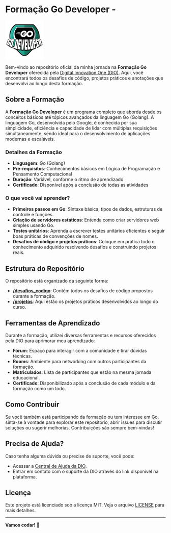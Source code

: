 # Formação Go Developer - 
![Descrição da Imagem](.github/assets/image.png)

Bem-vindo ao repositório oficial da minha jornada na **Formação Go Developer** oferecida pela [Digital Innovation One (DIO)](https://www.dio.me/sign-up?ref=AF8WB16042I7). Aqui, você encontrará todos os desafios de código, projetos práticos e anotações que desenvolvi ao longo desta formação.

## Sobre a Formação

A **Formação Go Developer** é um programa completo que aborda desde os conceitos básicos até tópicos avançados da linguagem Go (Golang). A linguagem Go, desenvolvida pelo Google, é conhecida por sua simplicidade, eficiência e capacidade de lidar com múltiplas requisições simultaneamente, sendo ideal para o desenvolvimento de aplicações modernas e escaláveis.

### Detalhes da Formação

- **Linguagem**: Go (Golang)
- **Pré-requisitos**: Conhecimentos básicos em Lógica de Programação e Pensamento Computacional
- **Duração**: Variável, conforme o ritmo de aprendizado
- **Certificado**: Disponível após a conclusão de todas as atividades

### O que você vai aprender?

- **Primeiros passos em Go**: Sintaxe básica, tipos de dados, estruturas de controle e funções.
- **Criação de servidores estáticos**: Entenda como criar servidores web simples usando Go.
- **Testes unitários**: Aprenda a escrever testes unitários eficientes e seguir boas práticas de convenções de nomes.
- **Desafios de código e projetos práticos**: Coloque em prática todo o conhecimento adquirido resolvendo desafios e construindo projetos reais.

## Estrutura do Repositório

O repositório está organizado da seguinte forma:

- **[/desafios_codigo](/challenges_code/)**: Contém todos os desafios de código propostos durante a formação.
- **[/projetos](/projects/)**: Aqui estão os projetos práticos desenvolvidos ao longo do curso.

## Ferramentas de Aprendizado

Durante a formação, utilizei diversas ferramentas e recursos oferecidos pela DIO para aprimorar meu aprendizado:

- **Fórum**: Espaço para interagir com a comunidade e tirar dúvidas técnicas.
- **Rooms**: Ambiente para networking com outros participantes da formação.
- **Matriculados**: Lista de participantes que estão na mesma jornada educacional.
- **Certificado**: Disponibilizado após a conclusão de cada módulo e da formação como um todo.

## Como Contribuir

Se você também está participando da formação ou tem interesse em Go, sinta-se à vontade para explorar este repositório, abrir issues para discutir soluções ou sugerir melhorias. Contribuições são sempre bem-vindas!

## Precisa de Ajuda?

Caso tenha alguma dúvida ou precise de suporte, você pode:

- Acessar a [Central de Ajuda da DIO](https://help.dio.me/).
- Entrar em contato com o suporte da DIO através do link disponível na plataforma.

## Licença

Este projeto está licenciado sob a licença MIT. Veja o arquivo [LICENSE](LICENSE) para mais detalhes.

---

**Vamos codar!** 🚀